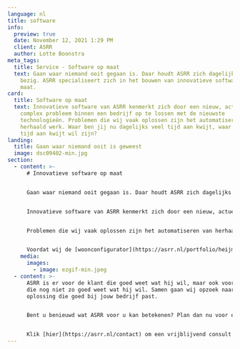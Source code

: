 ```yaml
---
language: nl
title: software
info:
  preview: true
  date: November 12, 2021 1:29 PM
  client: ASRR
  author: Lotte Boonstra
meta_tags:
  title: Service - Software op maat
  text: Gaan waar niemand ooit gegaan is. Daar houdt ASRR zich dagelijks mee
    bezig. ASRR specialiseert zich in het bouwen van innovatieve software op
    maat.
card:
  title: Software op maat
  text: Innovatieve software van ASRR kenmerkt zich door een nieuw, actueel en/of
    complex probleem binnen een bedrijf op te lossen met de nieuwste
    technologieën. Problemen die wij vaak oplossen zijn het automatiseren van
    herhaald werk. Waar ben jij nu dagelijks veel tijd aan kwijt, waar je geen
    tijd aan kwijt wil zijn?
landing:
  title: Gaan waar niemand ooit is geweest
  image: dsc09402-min.jpg
section:
  - content: >-
      # Innovatieve software op maat


      Gaan waar niemand ooit gegaan is. Daar houdt ASRR zich dagelijks mee bezig; pionieren binnen software. ASRR specialiseert zich in het bouwen van innovatieve software.


      Innovatieve software van ASRR kenmerkt zich door een nieuw, actueel probleem binnen een bedrijf op te lossen met de nieuwste technologieën. Grote uitdagingen gaan wij niet uit de weg. Wij halen daar juist voldoening uit.


      Problemen die wij vaak oplossen zijn het automatiseren van herhaald werk. Waar ben jij nu dagelijks veel tijd aan kwijt, waar je geen tijd aan kwijt wil zijn? Een goed voorbeeld van herhaald werk dat wij hebben geautomatiseerd is de [woonconfigurator](https://asrr.nl/portfolio/heijmans-configurator).


      Voordat wij de [woonconfigurator](https://asrr.nl/portfolio/heijmans-configurator) hadden ontwikkeld, was de architect uren bezig met het verwerken van optielijsten van klanten; uittekenen hoe alle woningen eruit komen te zien. Die tijden zijn voorbij sinds wij een online 3D-omgeving hebben gemaakt waarin de klant zelf zijn droomhuis kan ontwerpen. Er komt geen architect meer aan te pas, alleen de fantasie en creativiteit van de klant. Klik [hier](https://asrr.nl/portfolio/heijmans-configurator) om meer over de case te weten te komen.
    media:
      images:
        - image: ezgif-min.jpeg
  - content: >-
      ASRR is er voor de klant die goed weet wat hij wil, maar ook voor de klant
      die nog niet zo goed weet wat hij wil. Samen gaan wij opzoek naar een
      oplossing die goed bij jouw bedrijf past.


      Bent u benieuwd wat ASRR voor u kan betekenen? Plan dan nu voor een half uur vrijblijvend een consult met ons in. In dit consult zullen wij jouw proces analyseren en een korte rapportage uitbrengen met wat jij kan verbeteren en hoe veel jij op jaarbasis gaat besparen. 


      Klik [hier](https://asrr.nl/contact) om een vrijblijvend consult in te plannen.
---
```

